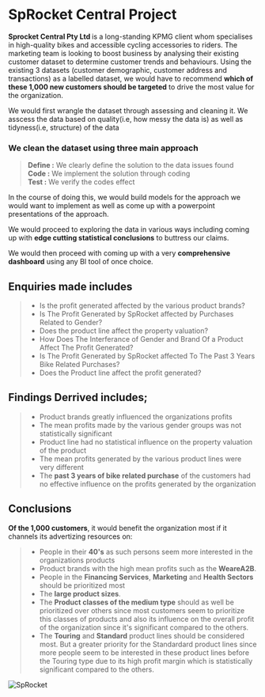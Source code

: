 # SpRocket Central Project

<p style=text-align:'justify'> <strong>Sprocket Central Pty Ltd </strong> is a long-standing KPMG client whom specialises in high-quality bikes and accessible cycling accessories to riders. The marketing team is looking to boost business by analysing their existing customer dataset to determine customer trends and behaviours. Using the existing 3 datasets (customer demographic, customer address and transactions) as a labelled dataset, we would have to recommend <strong>which of these 1,000 new customers should be targeted</strong> to drive the most value for the organization.</p>
<p> We would first wrangle the dataset through assessing and cleaning it. We asscess the data based on quality(i.e, how messy the data is) as well as tidyness(i.e, structure) of the data </p>

### We clean the dataset using three main approach
> <strong>Define :</strong> We clearly define the solution to the data issues found</br>
> <strong>Code :</strong> We implement the solution through coding</br>
> <strong>Test :</strong> We verify the codes effect
<p>In the course of doing this, we would build models for the approach we would want to implement as well as come up with a powerpoint presentations of the approach.</p>
<p> We would proceed to exploring the data in various ways including coming up with <strong>edge cutting statistical conclusions</strong> to buttress our claims.</p>
<p> We would then proceed with coming up with a very <strong>comprehensive dashboard</strong> using any BI tool of once choice.</p>

## Enquiries made includes
> * Is the profit generated affected by the various product brands?</br>
> * Is The Profit Generated by SpRocket affected by Purchases Related to Gender?</br>
> * Does the product line affect the property valuation?</br>
> * How Does The Interferance of Gender and Brand Of a Product Affect The Profit Generated?</br>
> * Is The Profit Generated by SpRocket affected To The Past 3 Years Bike Related Purchases?</br>
> * Does the Product line affect the profit generated?</br>

## Findings Derrived includes;
> * Product brands greatly influenced the organizations profits</br>
> * The mean profits made by the various gender groups was not statistically significant</br>
> * Product line had no statistical influence on the property valuation of the product</br>
> * The mean profits generated by the various product lines were very different</br>
> * The <strong>past 3 years of bike related purchase</strong> of the customers had no effective influence on the profits generated by the organization</br>

## Conclusions
<strong>Of the 1,000 customers</strong>, it would benefit the organization most if it channels its advertizing resources on:</br>
> * People in their <strong>40's</strong> as such persons seem more interested in the organizations products</br>
> * Product brands with the high mean profits such as the <strong>WeareA2B</strong>.</br>
> * People in the <strong>Financing Services</strong>, <strong>Marketing</strong> and <strong>Health Sectors</strong> should be prioritized most</br>
> * The <strong>large product sizes</strong>.</br>
> * The <strong>Product classes of the medium type</strong> should as well be prioritized over others since most customers seem to prioritize this classes of products and also its influence on the overall profit of the organization since it's significant compared to the others.</br>
> * The <strong>Touring</strong> and <strong>Standard</strong> product lines should be considered most. But a greater priority for the Standardard product lines since more people seem to be interested in these product lines before the Touring type due to its high profit margin which is statistically significant compared to the others.</br>

![SpRocket](https://img.freepik.com/free-vector/cyclist_1308-86589.jpg?w=2000)